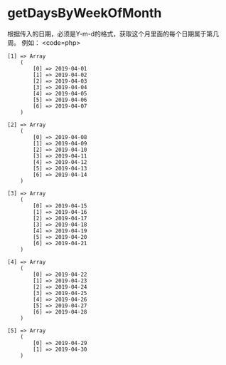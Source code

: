 # getDaysByWeekOfMonth

根据传入的日期，必须是Y-m-d的格式，获取这个月里面的每个日期属于第几周。
例如：
<code=php>

    [1] => Array
        (
            [0] => 2019-04-01
            [1] => 2019-04-02
            [2] => 2019-04-03
            [3] => 2019-04-04
            [4] => 2019-04-05
            [5] => 2019-04-06
            [6] => 2019-04-07
        )

    [2] => Array
        (
            [0] => 2019-04-08
            [1] => 2019-04-09
            [2] => 2019-04-10
            [3] => 2019-04-11
            [4] => 2019-04-12
            [5] => 2019-04-13
            [6] => 2019-04-14
        )

    [3] => Array
        (
            [0] => 2019-04-15
            [1] => 2019-04-16
            [2] => 2019-04-17
            [3] => 2019-04-18
            [4] => 2019-04-19
            [5] => 2019-04-20
            [6] => 2019-04-21
        )

    [4] => Array
        (
            [0] => 2019-04-22
            [1] => 2019-04-23
            [2] => 2019-04-24
            [3] => 2019-04-25
            [4] => 2019-04-26
            [5] => 2019-04-27
            [6] => 2019-04-28
        )

    [5] => Array
        (
            [0] => 2019-04-29
            [1] => 2019-04-30
        )
</code>
